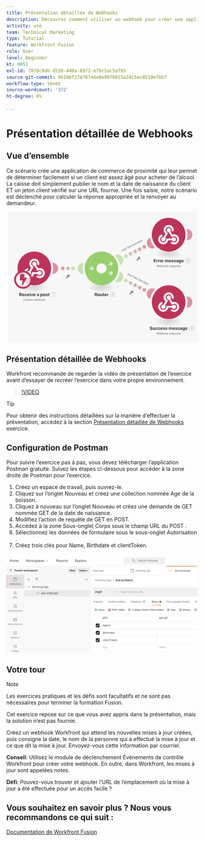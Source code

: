 ```yaml
---
title: Présentation détaillée de Webhooks
description: Découvrez comment utiliser un webhook pour créer une application afin de déterminer si un client est assez âgé pour acheter de l’alcool, le tout dans [!DNL Adobe Workfront Fusion].
activity: use
team: Technical Marketing
type: Tutorial
feature: Workfront Fusion
role: User
level: Beginner
kt: 9051
exl-id: 7870c9db-d538-440a-8972-e7bc5ac5af93
source-git-commit: 0618bf27478744e0e9976015a24c5ec8519efbb7
workflow-type: tm+mt
source-wordcount: '372'
ht-degree: 0%

---
```


# Présentation détaillée de Webhooks

## Vue d’ensemble

Ce scénario crée une application de commerce de proximité qui leur permet de déterminer facilement si un client est assez âgé pour acheter de l’alcool. La caisse doit simplement publier le nom et la date de naissance du client ET un jeton client vérifié sur une URL fournie. Une fois saisie, notre scénario est déclenché pour calculer la réponse appropriée et la renvoyer au demandeur.

![Une image à l’aide du module switch](assets/beyond-basic-modules-5.png)

## Présentation détaillée de Webhooks

Workfront recommande de regarder la vidéo de présentation de l’exercice avant d’essayer de recréer l’exercice dans votre propre environnement.

>[!VIDEO](https://video.tv.adobe.com/v/335292/?quality=12)

>[!TIP]
>
>Pour obtenir des instructions détaillées sur la manière d’effectuer la présentation, accédez à la section [Présentation détaillée de Webhooks](https://experienceleague.adobe.com/docs/workfront-learn/tutorials-workfront/fusion/exercises/webhooks.html?lang=en) exercice.

## Configuration de Postman

Pour suivre l’exercice pas à pas, vous devez télécharger l’application Postman gratuite. Suivez les étapes ci-dessous pour accéder à la zone droite de Postman pour l’exercice.

1. Créez un espace de travail, puis ouvrez-le.
1. Cliquez sur l’onglet Nouveau et créez une collection nommée Age de la boisson.
1. Cliquez à nouveau sur l’onglet Nouveau et créez une demande de GET nommée GET de la date de naissance.
1. Modifiez l’action de requête de GET en POST.
1. Accédez à la zone Sous-onglet Corps sous le champ URL du POST .
1. Sélectionnez les données de formulaire sous le sous-onglet Autorisation .
1. Créez trois clés pour Name, Birthdate et clientToken.

![Une image à l’aide du module switch](assets/beyond-basic-modules-6.png)

## Votre tour

>[!NOTE]
>
>Les exercices pratiques et les défis sont facultatifs et ne sont pas nécessaires pour terminer la formation Fusion.

Cet exercice repose sur ce que vous avez appris dans la présentation, mais la solution n’est pas fournie.

Créez un webhook Workfront qui attend les nouvelles mises à jour créées, puis consigne la date, le nom de la personne qui a effectué la mise à jour et ce que dit la mise à jour. Envoyez-vous cette information par courriel.

**Conseil**: Utilisez le module de déclenchement Événements de contrôle Workfront pour créer votre webhook. En outre, dans Workfront, les mises à jour sont appelées notes.

**Défi**: Pouvez-vous trouver et ajouter l’URL de l’emplacement où la mise à jour a été effectuée pour un accès facile ?


## Vous souhaitez en savoir plus ? Nous vous recommandons ce qui suit :

[Documentation de Workfront Fusion](https://experienceleague.adobe.com/docs/workfront/using/adobe-workfront-fusion/workfront-fusion-2.html?lang=en)
